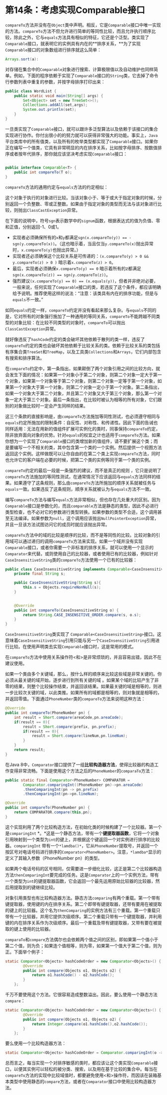 # 第14条：考虑实现Comparable接口

`compareTo`方法并没有在`Object`类中声明。相反，它是`Comparable`接口中唯一实现的方法。`compareTo`方法不但允许进行简单的等同性比较，而且允许执行顺序比较，除此之外，它与`equals`方法具有相似的特征，它还是个泛型。类实现了`Comparable`接口，就表明它的实例具有内在的**排序关系，**为了实现`Comparable`接口的对象数组进行排序就这么简单：

```java
Arrays.sort(a):
```

对存储在集合中的`Comparable`对象进行搜索、计算极限值以及自动维护也同样简单。例如，下面的程序依赖于实现了`Comparable`接口的`String`类，它去掉了命令行参数列表中重复的参数，并按字母排序打印出来：

```java
public class WordList {
    public static void main(String[] args) {
        Set<Object> set = new TreeSet<>();
        Collections.addAll(set,args);
        System.out.println(set);
    }
}
```

一旦类实现了`Comparable`接口，就可以跟许多泛型算法以及依赖于该接口的集合实现进行协作。你付出很小的的努力就可以获得非常强大的功能。事实上，`Java`平台类库中的所有值类，以及所有的枚举类型都实现了`Comparable`接口。如果你正在编写一个值类，它具有非常明显的内在排序关系，比如按字母排序、按数值排序或者按年代排序，那你就应该坚决考虑实现`Comparable`接口：

```java

public interface Comparable<T> {
    public int compareTo(T o);
}
```

`compareTo`方法的通用约定与`equals`方法的约定相似：

这个对象于执行的对象进行比较。当该对象小于、等于或大于指定对象的时候，分别返回一个负整数、零或正整数。如果由于指定对象的类型而无法与该对象进行比较，则抛出`ClassCastException`异常。

在下面的说明中，符号`sgn`表示数学中的`signum`函数，根据表达式的值为负值、零和正值，分别返回-1、0或1。

- 实现者必须确保所有的`x`和`y`都满足`sgn(x.compareTo(y)) == -sgn(y.compareTo(x))`。（这也暗示着，当且仅当`y.compareTo(x)`抛出异常时，`x.compareTo(y)`也抛出异常。）
- 实现者还必须确保这个比较关系是可传递的：`(x.compareTo(y) > 0 && y.compareTo(z) > 0 )` 暗示着`x.compareTo(z) > 0`。
- 最后，实现者必须确保`x.compareTo(y) == 0` 暗示着所有的z都满足`sgn(x.compareTo(z)) == sgn(y.compareTo(z))`。
- 强烈建议`(x.compareTo(y) == 0) == (x.equals(y))`，但者并非绝对必要，一般来说，任何实现了`Comparable`接口的类，若违反了这个条件，都应该明确给予说明。推荐使用这样的说法：“注意：该类具有内在的排序功能，但是与`equals`不一致。”

如同`equals`约定一样，`compareTo`约定并没有看起来那么复杂。与`equals`不同的是，它对所有的对象强行施加了一种通用的等同关系，`compareTo`不能跨越不同类型的对象比较：在比较不同类型的对象时，`compareTo`可以抛出`ClassCastException`异常。

就好像违反了`hashCode`约定的类会破坏其他依赖于散列的类一样，违反了`compareTo`约定的类也会破坏其他依赖于比较关系的类。依赖于比较关系的类包括有序集合类`TreeSet`和`TreeMap`，以及工具类`Collections`和`Arrays`，它们内部包含有搜索和排序算法。

在`compareTo`约定中，第一条指出，如果颠倒了两个对象引用之间的比较方向，就会发生下面的情况：如果第一个对象小于第二个对象，则第二个对象一定大于第一个对象，如果第一个对象等于第二个对象，则第二个对象一定等于第一个对象，如果第一个对象大于第一个对象，则第二个对象一定小于第一个对象。第二条指出，如果一个对象大于第二个对象，并且第二个对象又大于第三个对象，那么第一个对象一定大于第三个对象。最后一条指出，在比较时被认为相等的所有对象，它们跟别的对象做比较时一定会产生同样的结果。

这三个条款的直接影响是，由`compareTo`方法施加等同性测试，也必须遵守相同与`equals`约定所施加的限制条件：自反性、对称性、和传递性。因此下面的告诫也同样适用：无法在用新的值组件扩展可实例化的类时，同事保持`compareTo`约定，除非放弃面向对象的优势。针对`equals`的权宜之计也适用于`compareTo`方法。如果你想为一个实现了`Comparable`接口的类增加新的值组件，请不要扩展这个类；而是要编写一个不相关的类，其中包含第一个类的一个实例。然后提供一个视图方法返回这个实例。这样做既可以让你自由的在第二个类上实现`compareTo`方法，同时也允许它的客户端在必要的时候，把第二个类的实例等同于第一个类的实例。

`compareTo`约定的最后一段是一条强烈的建议，而不是真正的规则 ，它只是说明了`compareTo`方法施加的等同性测试，在通常情况下应该返回与`equals`方法同样的结果。如果遵守了这条规则，那么由`compareTo`方法所施加的顺序关系就被任务与`equals`一致。如果违反了这条规则，顺序关系就被认为与`equals`方法不一致。

编写`compareTo`方法与编写`equals`方法非常相似，但也存在几处重大的区别。因为`Comparable`接口是参数化的，而且`comparable`方法是静态的类型，因此不必进行类型检查，也不必对它的参数进行类型转换。如果参数的类型不合适，这个调用甚至无法编译。如果参数为`null`，这个调用应该抛出`NullPointerException`异常，并且一旦该方法试图访问它的成员时就应该抛出异常。

`compareTo`方法中的域的比较是顺序的比较，而不是等同性的比较。比较对象的引用域可以通过递归的调用`compareTo`方法来实现。如果一个域并没有实现`Comparable`接口，或者你需要一个非标准的排序关系，就可以使用一个显示的`Comparator`来代替。或则使用自己的比较器，或者使用已有的比较器，例如针对`CaseInsensitiveString`类的`compareTo`方法使用一个已有的比较器：

```java
public class CaseInsensitiveString implements Comparable<CaseInsensitiveString> {
    private final String s;

    public CaseInsensitiveString(String s){
        this.s = Objects.requireNonNull(s);
    }
    

    @Override
    public int compareTo(CaseInsensitiveString o) {
        return String.CASE_INSENSITIVE_ORDER.compare(s, o.s);
    }
}
```

`CaseInsensitiveString`类实现了 `Comparable<CaseInsensitiveString>`接口。这意味着`CaseInsensitiveString`引用只能与另一个`CaseInsensitiveString`引用进行比较。在使用声明类去实现`Comparable`接口时，这是常用的模式。

在`compareTo`方法中使用关系操作符<和>是非常烦琐的，并且容易出错，因此不在建议使用。

如果一个类由多个关键域，那么，按什么样的顺序来比较这些域是非常关键的。你必须从最关键的域开始，逐步进行到所有关键的域 。如果某个域的比较产生了非零的结果，则整个比较操作结束，并返回该结果。如果最关键的域是相等的，则进一步比较次关键的域，以此类推。如果所有的域都是相等的，则对象就是相等的，并返回零值。下面通过`PhoneNumber`类的`compareTo`方法来说明这种方法：

```java
@Override
public int compareTo(PhoneNumber pn) {
    int result = Short.compare(areaCode,pn.areaCode);
    if(result == 0){
        result = Short.compare(prefix, pn.prefix);
        if(result == 0){
            result = Short.compare(lineNum,pn.lineNum);
        }
    }
    return result;
}
```

在Java 8中，`Comparator`接口提供了一组**比较构造器方法**，使得比较器的构造工作变得非常流畅。下面是使用这个方法之后的`PhoneNumber`的`comparaTo`方法：

```java
public static final Comparator<PhoneNumber> COMPARATOR =
        Comparator.comparingInt((PhoneNumber pn)->pn.areaCode)
        .thenComparingInt(pn -> pn.prefix)
        .thenComparingInt(pn->pn.lineNum);

@Override
public int compareTo(PhoneNumber pn) {
    return COMPARATOR.compare(this,pn);
}
```

这个实现利用了两个比较构造方法，在初始化类的时候构建了一个比较器。第一个是`comparingInt` *。*这是一个静态方法，带有一个**键提取器函数**，它将一个对象引用映射到一个类型为`int`的键上，并根据这个键返回一个对实例进行排序的比较器。`comparingInt` 带有一个`*lamdba()*`，它从`PhoneNumber`提取号，并返回一个按区号对电话号码进行排序的`Comparator<PhoneNumber>`。注意，`*lamdba*`显示的定义了其输入参数（PhoneNumber pn）的类型。

如果两个电话号码的区号相同，仅需要进一步细化比较，这正是第二个比较器构造方法`thenComparingInt`要完成的任务。这是`Comparator`上的一个实例方法，带有一个类型为`int`的键提取器函数，它会返回一个最先运用原始比较器的比较器，然后用提取到的键继续比较。

对象引用类型也有比较构造器方法。静态方法`comparing`有两个重载。第一个带有键提取器，使用键的内在排序关系。第二个即带有键提取器，还带有要用在被提取的键上的比较器。这个名为`thenComparing`的实例方法有三个重载。第一个重载只带有一个比较器，并用它提供次级顺序。第二个重载只带有一个键提取器，并利用键的内在排序关系作为次级顺序。最后一个重载及带有键提取器，又带有要在被提取的键上使用的比较器。

`comparaTo`和`compare`方法偶尔也会依赖两个值之间的区别，即如果第一个值小于第二个值，则为负；如果连个值相等，则为零，如果第一个值大于第二个值，则为正。下面举个例子：

```java
static Comparator<Objects> hashCodeOrder = new Comparator<Objects>() {
        @Override
        public int compare(Objects o1, Objects o2) {
            return o1.hashCode() - o2.hashCode();
        }
    };
```

千万不要使用这个方法。它很容易造成整数溢出。因此，要么使用一个静态方法`compare`：

```java
static Comparator<Objects> hashCodeOrder = new Comparator<Objects>() {
        @Override
        public int compare(Objects o1, Objects o2) {
            return Integer.compare(o1.hashCode(),o2.hashCode());
        }
    };
```

要么使用一个比较构造器方法：

```java
static Comparator<Objects> hashCodeOrder = Comparator.comparingInt(o -> o.hashCode());
```

总而言之，每当实现一个对排序敏感的类时，都应该让这个类实现`Comparable`接口，以便其实例可以轻松的被分类、搜索，以及用在基于比较的集合中。每当在`compareTo`方法的实现中比较域值时，都要避免使用<和>操作符，而因该在装箱基本类型中使用静态的`compare`方法，或者在`Comparator`接口中使用比较构造器方法。